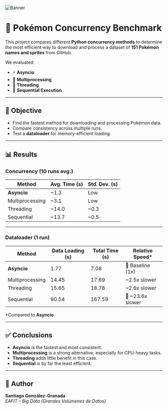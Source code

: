 ![Banner](<img width="1920" height="960" alt="image" src="https://github.com/user-attachments/assets/0d36a27f-b440-47f7-b9ce-ae3c553d942c" />)


# 🐍 Pokémon Concurrency Benchmark

This project compares different **Python concurrency methods** to determine the most efficient way to download and process a dataset of **151 Pokémon names and sprites** from GitHub.  

We evaluated:  
- ⚡ **Asyncio**  
- 🧩 **Multiprocessing**  
- 🧵 **Threading**  
- 🐢 **Sequential Execution**  

---

## 🎯 Objective
- Find the fastest method for downloading and processing Pokémon data.  
- Compare consistency across multiple runs.  
- Test a **dataloader** for memory-efficient loading.  

---

## 📊 Results

### Concurrency (10 runs avg.)
| Method         | Avg. Time (s) | Std. Dev. (s) |
|----------------|---------------|---------------|
| **Asyncio**    | ~1.3          | Low           |
| Multiprocessing| ~3.1          | Low           |
| Threading      | ~14.0         | ~0.3          |
| Sequential     | ~13.7         | ~0.5          |

---

### Dataloader (1 run)
| Method          | Data Loading (s) | Total Time (s) | Relative Speed* |
|-----------------|------------------|----------------|-----------------|
| **Asyncio**     | 1.77             | 7.08           | 🚀 Baseline (1x) |
| Multiprocessing | 14.45            | 17.69          | ~2.5x slower    |
| Threading       | 15.65            | 18.78          | ~2.6x slower    |
| Sequential      | 90.54            | 167.59         | 🐌 ~23.6x slower |

\*Compared to **Asyncio**.

---

## ✅ Conclusions
- **Asyncio** is the fastest and most consistent.  
- **Multiprocessing** is a strong alternative, especially for CPU-heavy tasks.  
- **Threading** adds little benefit in this case.  
- **Sequential** is by far the least efficient.  

---

## 👤 Author
**Santiago González-Granada**  
_EAFIT – Big Data (Grandes Volúmenes de Datos)_  

